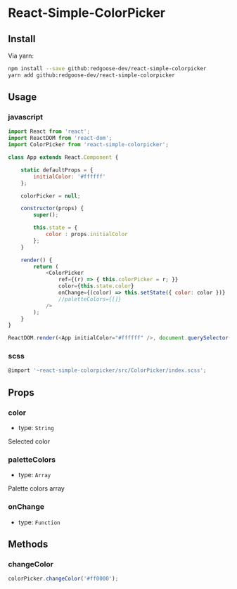 # React-Simple-ColorPicker


## Install

Via yarn:

```bash
npm install --save github:redgoose-dev/react-simple-colorpicker
yarn add github:redgoose-dev/react-simple-colorpicker
```


## Usage

### javascript

```javascript
import React from 'react';
import ReactDOM from 'react-dom';
import ColorPicker from 'react-simple-colorpicker';

class App extends React.Component {

	static defaultProps = {
		initialColor: '#ffffff'
	};

	colorPicker = null;

	constructor(props) {
		super();

		this.state = {
			color : props.initialColor
		};
	}

	render() {
		return (
			<ColorPicker
				ref={(r) => { this.colorPicker = r; }}
				color={this.state.color}
				onChange={(color) => this.setState({ color: color })}
				//paletteColors={[]}
			/>
		);
	}
}

ReactDOM.render(<App initialColor="#ffffff" />, document.querySelector("#app"));
```

### scss

```javascript
@import '~react-simple-colorpicker/src/ColorPicker/index.scss';
```


## Props

### color

- type: `String`

Selected color

### paletteColors

- type: `Array`

Palette colors array

### onChange

- type: `Function`


## Methods

### changeColor

```javascript
colorPicker.changeColor('#ff0000');
```
